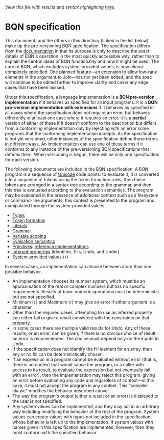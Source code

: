 *View this file with results and syntax highlighting [here](https://mlochbaum.github.io/BQN/spec/index.html).*

# BQN specification

This document, and the others in this directory (linked in the list below) make up the pre-versioning BQN specification. The specification differs from the [documentation](../doc/README.md) in that its purpose is only to describe the exact details of BQN's operation in the most quickly accessible way, rather than to explain the central ideas of BQN functionality and how it might be used. The core of BQN, which excludes system-provided values, is now almost completely specified. One planned feature—an extension to allow low-rank elements in the argument to Join—has not yet been added, and the spec will continue to be edited further to improve clarity and cover any edge cases that have been missed.

Under this specification, a language implementation is a **BQN pre-version implementation** if it behaves as specified for all input programs. It is a **BQN pre-version implementation with extensions** if it behaves as specified in all cases where the specification does not require an error, but behaves differently in at least one case where it requires an error. It is a **partial** version of either of these if it doesn't conform to the description but differs from a conforming implementation only by rejecting with an error some programs that the conforming implementation accepts. As the specification is not yet versioned, other instances of the specification define these terms in different ways. An implementation can use one of these terms if it conforms to any instance of the pre-versioning BQN specifications that defines them. When versioning is begun, there will be only one specification for each version.

The following documents are included in the BQN specification. A BQN program is a sequence of [Unicode](https://en.wikipedia.org/wiki/Unicode) code points: to evaluate it, it is converted into a sequence of tokens using the token formation rules, then these tokens are arranged in a syntax tree according to the grammar, and then this tree is evaluated according to the evaluation semantics. The program may be evaluated in the presence of additional context such as a filesystem or command-line arguments; this context is presented to the program and manipulated through the system-provided values.
- [Types](types.md)
- [Token formation](token.md)
- [Literals](literal.md)
- [Grammar](grammar.md)
- [Variable scoping](scope.md)
- [Evaluation semantics](evaluate.md)
- [Primitives](primitive.md): [reference implementations](reference.bqn)
- [Inferred properties](inferred.md) (identities, fills, Undo, and Under)
- [System-provided values](system.md) (`•`)

In several cases, an implementation can choose between more than one possible behavior.
- An implementation chooses its number system, which must be an approximation of the real or complex numbers but has no specific requirements. Results of basic numeric operations must be deterministic but are not specified.
- Minimum (`⌊`) and Maximum (`⌈`) may give an error if either argument is a character.
- Other than the required cases, attempting to use an inferred property can either fail or give a result consistent with the constraints on that property.
- In some cases there are multiple valid results for Undo. Any of these results, or an error, can be given; if there is no obvious choice of result an error is recommended. The choice must depend only on the inputs to Undo.
- If the specification does not identify the fill element for an array, then any or no fill can be deterministically chosen.
- If an expression in a program cannot be evaluated without error (that is, there is no context that would cause the program, or a caller with access to its result, to evaluate the expression but not eventually fail with an error), then the implementation may reject this program, giving an error before evaluating any code and regardless of context—in this case, it must not accept the program in any context. This "compiler clause" modifies the behavior described above.
- The way the program's output (either a result or an error) is displayed to the user is not specified.
- Any system values can be implemented, and they may act in an arbitrary way including modifying the behavior of the rest of the program. System values can create values with types not included in the specification, whose behavior is left up to the implementation. If system values with names given in this specification are implemented, however, then they must conform with the specified behavior.
